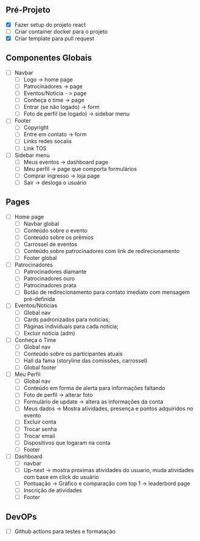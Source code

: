 ## Pré-Projeto
- [X] Fazer setup do projeto react 
- [ ] Criar container docker para o projeto
- [X] Criar template para pull request

## Componentes Globais
- [ ] Navbar
	- [ ] Logo -> home page
	- [ ] Patrocinadores -> page
	- [ ] Eventos/Notícia - > page
	- [ ] Conheça o time -> page
	- [ ] Entrar (se não logado) -> form
	- [ ] Foto de perfil (se logado) -> sidebar menu
- [ ] Footer
	- [ ] Copyright
	- [ ] Entre em contato -> form
	- [ ] Links redes socaiis
	- [ ] Link TOS
- [ ] Sidebar menu
	- [ ] Meus eventos -> dashboard page
	- [ ] Meu perfil -> page que comporta formulários
	- [ ] Comprar ingresso -> loja page
	- [ ] Sair -> desloga o usuário
## Pages
- [ ] Home page
	- [ ] Navbar global
	- [ ] Conteúdo sobre o evento
	- [ ] Conteúdo sobre os prêmios
	- [ ] Carrossel de eventos
	- [ ] Conteúdo sobre patrocinadores com link de redirecionamento
	- [ ] Footer global
	
- [ ] Patrocinadores
	- [ ] Patrocinadores diamante
	- [ ] Patrocinadores ouro
	- [ ] Patrocinadores prata
	- [ ] Botão de redirecionamento para contato imediato com mensagem pré-definida
	
- [ ] Eventos/Notícias
	- [ ] Global nav
	- [ ] Cards padronizados para notícias;
	- [ ] Páginas individuais para cada notícia;
	- [ ] Excluir notícia (adm)
	
- [ ] Conheça o Time
	- [ ] Global nav
	- [ ] Conteúdo sobre os participantes atuais
	- [ ] Hall da fama (storyline das comissões, carrossel)
	- [ ] Global footer
	
- [ ] Meu Perfil
	- [ ] Global nav
	- [ ] Conteúdo em forma de alerta para informações faltando
	- [ ] Foto de perfil -> alterar foto
	- [ ] Formulário de update -> altera as informações da conta
	- [ ] Meus dados -> Mostra atividades, presença e pontos adquiridos no evento
	- [ ] Excluir conta 
	- [ ] Trocar senha
	- [ ] Trocar email
	- [ ] Dispositivos que logaram na conta
	- [ ] Footer
	
- [ ] Dashboard
	- [ ] navbar
	- [ ] Up-next -> mostra proximas atividades do usuario, muda atividades com base em click do usuário
	- [ ] Pontuação -> Gráfico e comparação com top 1 -> leaderbord page
	- [ ] Inscrição de atividades
	- [ ] Footer
## DevOPs
- [ ] Github actions para testes e formatação
